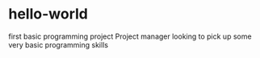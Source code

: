# hello-world
first basic programming project
Project manager looking to pick up some very basic programming skills
